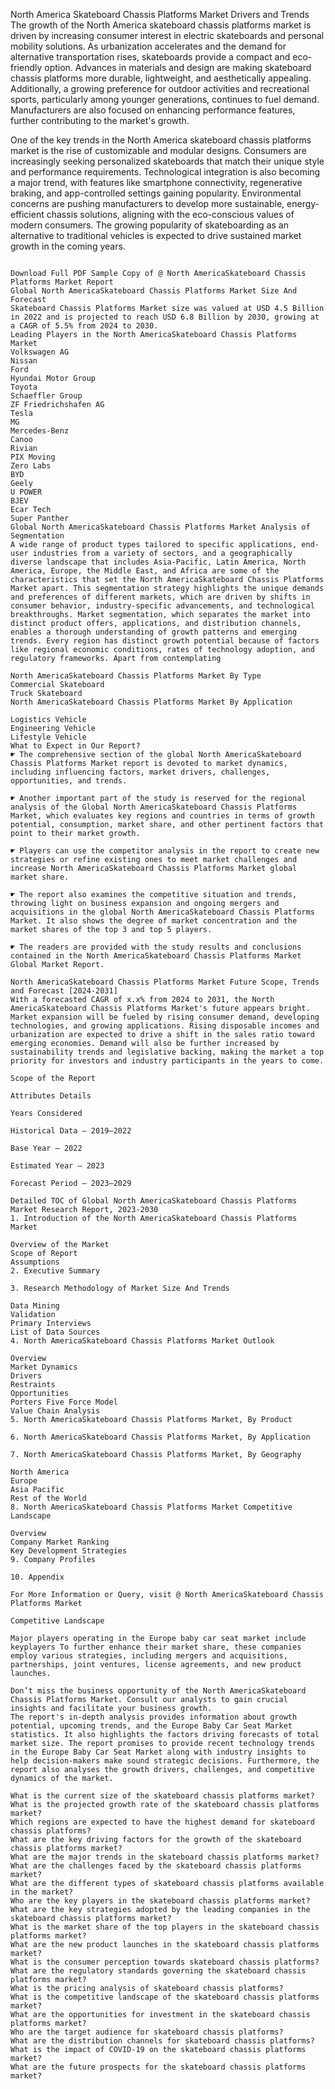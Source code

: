 North America Skateboard Chassis Platforms Market Drivers and Trends
The growth of the North America skateboard chassis platforms market is driven by increasing consumer interest in electric skateboards and personal mobility solutions. As urbanization accelerates and the demand for alternative transportation rises, skateboards provide a compact and eco-friendly option. Advances in materials and design are making skateboard chassis platforms more durable, lightweight, and aesthetically appealing. Additionally, a growing preference for outdoor activities and recreational sports, particularly among younger generations, continues to fuel demand. Manufacturers are also focused on enhancing performance features, further contributing to the market's growth.

One of the key trends in the North America skateboard chassis platforms market is the rise of customizable and modular designs. Consumers are increasingly seeking personalized skateboards that match their unique style and performance requirements. Technological integration is also becoming a major trend, with features like smartphone connectivity, regenerative braking, and app-controlled settings gaining popularity. Environmental concerns are pushing manufacturers to develop more sustainable, energy-efficient chassis solutions, aligning with the eco-conscious values of modern consumers. The growing popularity of skateboarding as an alternative to traditional vehicles is expected to drive sustained market growth in the coming years.

```

Download Full PDF Sample Copy of @ North AmericaSkateboard Chassis Platforms Market Report  
Global North AmericaSkateboard Chassis Platforms Market Size And Forecast
Skateboard Chassis Platforms Market size was valued at USD 4.5 Billion in 2022 and is projected to reach USD 6.8 Billion by 2030, growing at a CAGR of 5.5% from 2024 to 2030.
Leading Players in the North AmericaSkateboard Chassis Platforms Market
Volkswagen AG
Nissan
Ford
Hyundai Motor Group
Toyota
Schaeffler Group
ZF Friedrichshafen AG
Tesla
MG
Mercedes-Benz
Canoo
Rivian
PIX Moving
Zero Labs
BYD
Geely
U POWER
BJEV
Ecar Tech
Super Panther
Global North AmericaSkateboard Chassis Platforms Market Analysis of Segmentation
A wide range of product types tailored to specific applications, end-user industries from a variety of sectors, and a geographically diverse landscape that includes Asia-Pacific, Latin America, North America, Europe, the Middle East, and Africa are some of the characteristics that set the North AmericaSkateboard Chassis Platforms Market apart. This segmentation strategy highlights the unique demands and preferences of different markets, which are driven by shifts in consumer behavior, industry-specific advancements, and technological breakthroughs. Market segmentation, which separates the market into distinct product offers, applications, and distribution channels, enables a thorough understanding of growth patterns and emerging trends. Every region has distinct growth potential because of factors like regional economic conditions, rates of technology adoption, and regulatory frameworks. Apart from contemplating

North AmericaSkateboard Chassis Platforms Market By Type
Commercial Skateboard
Truck Skateboard
North AmericaSkateboard Chassis Platforms Market By Application

Logistics Vehicle
Engineering Vehicle
Lifestyle Vehicle
What to Expect in Our Report?
☛ The comprehensive section of the global North AmericaSkateboard Chassis Platforms Market report is devoted to market dynamics, including influencing factors, market drivers, challenges, opportunities, and trends.

☛ Another important part of the study is reserved for the regional analysis of the Global North AmericaSkateboard Chassis Platforms Market, which evaluates key regions and countries in terms of growth potential, consumption, market share, and other pertinent factors that point to their market growth.

☛ Players can use the competitor analysis in the report to create new strategies or refine existing ones to meet market challenges and increase North AmericaSkateboard Chassis Platforms Market global market share.

☛ The report also examines the competitive situation and trends, throwing light on business expansion and ongoing mergers and acquisitions in the global North AmericaSkateboard Chassis Platforms Market. It also shows the degree of market concentration and the market shares of the top 3 and top 5 players.

☛ The readers are provided with the study results and conclusions contained in the North AmericaSkateboard Chassis Platforms Market Global Market Report.

North AmericaSkateboard Chassis Platforms Market Future Scope, Trends and Forecast [2024-2031]
With a forecasted CAGR of x.x% from 2024 to 2031, the North AmericaSkateboard Chassis Platforms Market's future appears bright. Market expansion will be fueled by rising consumer demand, developing technologies, and growing applications. Rising disposable incomes and urbanization are expected to drive a shift in the sales ratio toward emerging economies. Demand will also be further increased by sustainability trends and legislative backing, making the market a top priority for investors and industry participants in the years to come.

Scope of the Report

Attributes Details

Years Considered

Historical Data – 2019–2022

Base Year – 2022

Estimated Year – 2023

Forecast Period – 2023–2029

Detailed TOC of Global North AmericaSkateboard Chassis Platforms Market Research Report, 2023-2030
1. Introduction of the North AmericaSkateboard Chassis Platforms Market

Overview of the Market
Scope of Report
Assumptions
2. Executive Summary

3. Research Methodology of Market Size And Trends

Data Mining
Validation
Primary Interviews
List of Data Sources
4. North AmericaSkateboard Chassis Platforms Market Outlook

Overview
Market Dynamics
Drivers
Restraints
Opportunities
Porters Five Force Model
Value Chain Analysis
5. North AmericaSkateboard Chassis Platforms Market, By Product

6. North AmericaSkateboard Chassis Platforms Market, By Application

7. North AmericaSkateboard Chassis Platforms Market, By Geography

North America
Europe
Asia Pacific
Rest of the World
8. North AmericaSkateboard Chassis Platforms Market Competitive Landscape

Overview
Company Market Ranking
Key Development Strategies
9. Company Profiles

10. Appendix

For More Information or Query, visit @ North AmericaSkateboard Chassis Platforms Market

Competitive Landscape

Major players operating in the Europe baby car seat market include keyplayers To further enhance their market share, these companies employ various strategies, including mergers and acquisitions, partnerships, joint ventures, license agreements, and new product launches.

Don’t miss the business opportunity of the North AmericaSkateboard Chassis Platforms Market. Consult our analysts to gain crucial insights and facilitate your business growth.
The report's in-depth analysis provides information about growth potential, upcoming trends, and the Europe Baby Car Seat Market statistics. It also highlights the factors driving forecasts of total market size. The report promises to provide recent technology trends in the Europe Baby Car Seat Market along with industry insights to help decision-makers make sound strategic decisions. Furthermore, the report also analyses the growth drivers, challenges, and competitive dynamics of the market.

What is the current size of the skateboard chassis platforms market?
What is the projected growth rate of the skateboard chassis platforms market?
Which regions are expected to have the highest demand for skateboard chassis platforms?
What are the key driving factors for the growth of the skateboard chassis platforms market?
What are the major trends in the skateboard chassis platforms market?
What are the challenges faced by the skateboard chassis platforms market?
What are the different types of skateboard chassis platforms available in the market?
Who are the key players in the skateboard chassis platforms market?
What are the key strategies adopted by the leading companies in the skateboard chassis platforms market?
What is the market share of the top players in the skateboard chassis platforms market?
What are the new product launches in the skateboard chassis platforms market?
What is the consumer perception towards skateboard chassis platforms?
What are the regulatory standards governing the skateboard chassis platforms market?
What is the pricing analysis of skateboard chassis platforms?
What is the competitive landscape of the skateboard chassis platforms market?
What are the opportunities for investment in the skateboard chassis platforms market?
Who are the target audience for skateboard chassis platforms?
What are the distribution channels for skateboard chassis platforms?
What is the impact of COVID-19 on the skateboard chassis platforms market?
What are the future prospects for the skateboard chassis platforms market?
